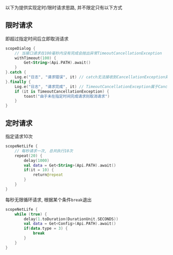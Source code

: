 以下为提供实现定时/限时请求思路, 并不限定只有以下方式


## 限时请求

即超过指定时间后立即取消请求

```kotlin
scopeDialog {
    // 当接口请求在100毫秒内没有完成会抛出异常TimeoutCancellationException
    withTimeout(100) {
        Get<String>(Api.PATH).await()
    }
}.catch {
    Log.e("日志", "请求错误", it) // catch无法接收到CancellationException异常
}.finally {
    Log.e("日志", "请求完成", it) // TimeoutCancellationException属于CancellationException子类故只会被finally接收到
    if (it is TimeoutCancellationException) {
        toast("由于未在指定时间完成请求则取消请求")
    }
}
```

## 定时请求

指定请求10次

```kotlin
scopeNetLife {
    // 每秒请求一次, 总共执行10次
    repeat(20) {
        delay(1000)
        val data = Get<String>(Api.PATH).await()
        if(it = 10) {
            return@repeat
        }
    }
}
```

每秒无限循环请求, 根据某个条件`break`退出

```kotlin
scopeNetLife {
    while (true) {
        delay(1.toDuration(DurationUnit.SECONDS))
        val data = Get<Config>(Api.PATH).await()
        if(data.type = 3) {
            break
        }
    }
}
```